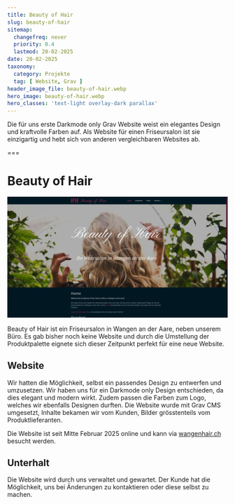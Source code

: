 ```yaml
---
title: Beauty of Hair
slug: beauty-of-hair
sitemap:
  changefreq: never
  priority: 0.4
  lastmod: 20-02-2025
date: 20-02-2025
taxonomy:
  category: Projekte
  tag: [ Website, Grav ]
header_image_file: beauty-of-hair.webp
hero_image: beauty-of-hair.webp
hero_classes: 'text-light overlay-dark parallax'
---
```


Die für uns erste Darkmode only Grav Website weist ein elegantes Design und kraftvolle Farben auf. Als Website für einen Friseursalon ist sie einzigartig und hebt sich von anderen vergleichbaren Websites ab. 

===

# Beauty of Hair
![Screenshot Website](beauty-of-hair.webp?lightbox&resize=750)

Beauty of Hair ist ein Friseursalon in Wangen an der Aare, neben unserem Büro. Es gab bisher noch keine Website und durch die Umstellung der Produktpalette eignete sich dieser Zeitpunkt perfekt für eine neue Website.

## Website
Wir hatten die Möglichkeit, selbst ein passendes Design zu entwerfen und umzusetzen. Wir haben uns für ein Darkmode only Design entschieden, da dies elegant und modern wirkt. Zudem passen die Farben zum Logo, welches wir ebenfalls Designen durften. Die Website wurde mit Grav CMS umgesetzt, Inhalte bekamen wir vom Kunden, Bilder grösstenteils vom Produktlieferanten.

Die Website ist seit Mitte Februar 2025 online und kann via [wangenhair.ch](https://wangenhair.ch/?utm_source=crabston.ch&utm_medium=project-page) besucht werden.

## Unterhalt
Die Website wird durch uns verwaltet und gewartet. Der Kunde hat die Möglichkeit, uns bei Änderungen zu kontaktieren oder diese selbst zu machen.
